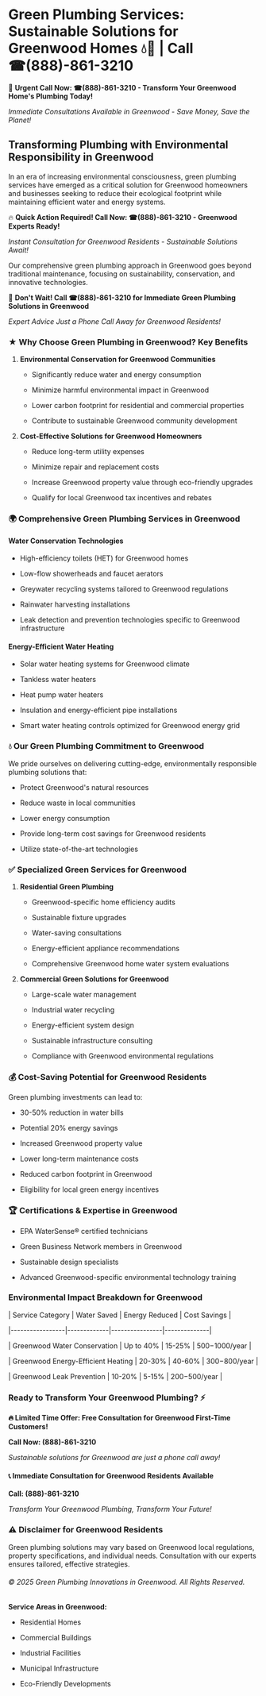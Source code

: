 # Green Plumbing Services: Sustainable Solutions for Greenwood Homes 💧🌿 | Call ☎(888)-861-3210

🚨 **Urgent Call Now: ☎(888)-861-3210 - Transform Your Greenwood Home's Plumbing Today!**
*Immediate Consultations Available in Greenwood - Save Money, Save the Planet!*

## Transforming Plumbing with Environmental Responsibility in Greenwood

In an era of increasing environmental consciousness, green plumbing services have emerged as a critical solution for Greenwood homeowners and businesses seeking to reduce their ecological footprint while maintaining efficient water and energy systems. 

🔥 **Quick Action Required! Call Now: ☎(888)-861-3210 - Greenwood Experts Ready!**
*Instant Consultation for Greenwood Residents - Sustainable Solutions Await!*

Our comprehensive green plumbing approach in Greenwood goes beyond traditional maintenance, focusing on sustainability, conservation, and innovative technologies.

🚨 **Don't Wait! Call ☎(888)-861-3210 for Immediate Green Plumbing Solutions in Greenwood**
*Expert Advice Just a Phone Call Away for Greenwood Residents!*

### ★ Why Choose Green Plumbing in Greenwood? Key Benefits

1. **Environmental Conservation for Greenwood Communities** 
   - Significantly reduce water and energy consumption
   - Minimize harmful environmental impact in Greenwood
   - Lower carbon footprint for residential and commercial properties
   - Contribute to sustainable Greenwood community development

2. **Cost-Effective Solutions for Greenwood Homeowners** 
   - Reduce long-term utility expenses
   - Minimize repair and replacement costs
   - Increase Greenwood property value through eco-friendly upgrades
   - Qualify for local Greenwood tax incentives and rebates

### 🌍 Comprehensive Green Plumbing Services in Greenwood

#### Water Conservation Technologies
- High-efficiency toilets (HET) for Greenwood homes
- Low-flow showerheads and faucet aerators
- Greywater recycling systems tailored to Greenwood regulations
- Rainwater harvesting installations
- Leak detection and prevention technologies specific to Greenwood infrastructure

#### Energy-Efficient Water Heating
- Solar water heating systems for Greenwood climate
- Tankless water heaters
- Heat pump water heaters
- Insulation and energy-efficient pipe installations
- Smart water heating controls optimized for Greenwood energy grid

### 💧 Our Green Plumbing Commitment to Greenwood

We pride ourselves on delivering cutting-edge, environmentally responsible plumbing solutions that:
- Protect Greenwood's natural resources
- Reduce waste in local communities
- Lower energy consumption
- Provide long-term cost savings for Greenwood residents
- Utilize state-of-the-art technologies

### ✅ Specialized Green Services for Greenwood

1. **Residential Green Plumbing**
   - Greenwood-specific home efficiency audits
   - Sustainable fixture upgrades
   - Water-saving consultations
   - Energy-efficient appliance recommendations
   - Comprehensive Greenwood home water system evaluations

2. **Commercial Green Solutions for Greenwood**
   - Large-scale water management
   - Industrial water recycling
   - Energy-efficient system design
   - Sustainable infrastructure consulting
   - Compliance with Greenwood environmental regulations

### 💰 Cost-Saving Potential for Greenwood Residents

Green plumbing investments can lead to:
- 30-50% reduction in water bills
- Potential 20% energy savings
- Increased Greenwood property value
- Lower long-term maintenance costs
- Reduced carbon footprint in Greenwood
- Eligibility for local green energy incentives

### 🏆 Certifications & Expertise in Greenwood

- EPA WaterSense® certified technicians
- Green Business Network members in Greenwood
- Sustainable design specialists
- Advanced Greenwood-specific environmental technology training

### Environmental Impact Breakdown for Greenwood

| Service Category | Water Saved | Energy Reduced | Cost Savings |
|-----------------|-------------|----------------|--------------|
| Greenwood Water Conservation | Up to 40% | 15-25% | $500-$1000/year |
| Greenwood Energy-Efficient Heating | 20-30% | 40-60% | $300-$800/year |
| Greenwood Leak Prevention | 10-20% | 5-15% | $200-$500/year |

### Ready to Transform Your Greenwood Plumbing? ⚡

**🔥 Limited Time Offer: Free Consultation for Greenwood First-Time Customers!**

**Call Now: (888)-861-3210**
*Sustainable solutions for Greenwood are just a phone call away!*

#### 📞 Immediate Consultation for Greenwood Residents Available

**Call: (888)-861-3210**
*Transform Your Greenwood Plumbing, Transform Your Future!*

### ⚠️ Disclaimer for Greenwood Residents

Green plumbing solutions may vary based on Greenwood local regulations, property specifications, and individual needs. Consultation with our experts ensures tailored, effective strategies.

###### © 2025 Green Plumbing Innovations in Greenwood. All Rights Reserved.

**Service Areas in Greenwood:** 
- Residential Homes
- Commercial Buildings
- Industrial Facilities
- Municipal Infrastructure
- Eco-Friendly Developments